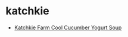 # katchkie

 * [Katchkie Farm Cool Cucumber Yogurt Soup](../../index/k/katchkie-farm-cool-cucumber-yogurt-soup-51189810.json)
